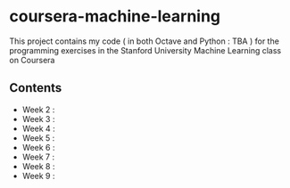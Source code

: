 # coursera-machine-learning
This project contains my code ( in both Octave and Python : TBA ) for the programming exercises in the Stanford University Machine Learning class on Coursera 

## Contents

- Week 2 []() :
- Week 3 []() :
- Week 4 []() :
- Week 5 []() :
- Week 6 []() :
- Week 7 []() :
- Week 8 []() :
- Week 9 []() :
